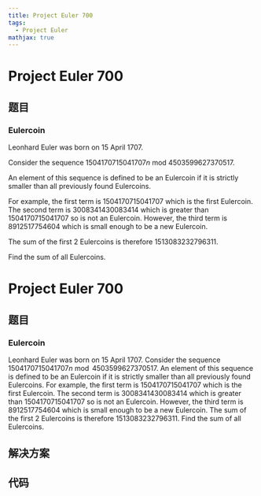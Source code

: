 ```yaml
---
title: Project Euler 700
tags:
  - Project Euler
mathjax: true
---
```

<escape><!-- more --></escape>
    
# Project Euler 700
## 题目
### Eulercoin

Leonhard Euler was born on 15 April 1707.

Consider the sequence 1504170715041707<var>n</var> mod 4503599627370517.

An element of this sequence is defined to be an Eulercoin if it is strictly smaller than all previously found Eulercoins.

For example, the first term is 1504170715041707 which is the first Eulercoin.  The second term is 3008341430083414 which is greater than 1504170715041707 so is not an Eulercoin.  However, the third term is 8912517754604 which is small enough to be a new Eulercoin.

The sum of the first 2 Eulercoins is therefore 1513083232796311.

Find the sum of all Eulercoins.



# Project Euler 700
## 题目
### Eulercoin

Leonhard Euler was born on $15$ April $1707$.
Consider the sequence $1504170715041707n \bmod 4503599627370517$.
An element of this sequence is defined to be an Eulercoin if it is strictly smaller than all previously found Eulercoins.
For example, the first term is $1504170715041707$ which is the first Eulercoin. The second term is $3008341430083414$ which is greater than $1504170715041707$ so is not an Eulercoin. However, the third term is $8912517754604$ which is small enough to be a new Eulercoin.
The sum of the first $2$ Eulercoins is therefore $1513083232796311$.
Find the sum of all Eulercoins.


## 解决方案


## 代码


